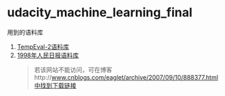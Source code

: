# udacity_machine_learning_final

用到的语料库
1. [TempEval-2语料库](http://semeval2.fbk.eu/semeval2.php?location=data)
2. [1998年人民日报语料库](http://www.icl.pku.edu.cn/icl_res)
    > 若该网站不能访问，可在博客http://www.cnblogs.com/eaglet/archive/2007/09/10/888377.html中找到下载链接